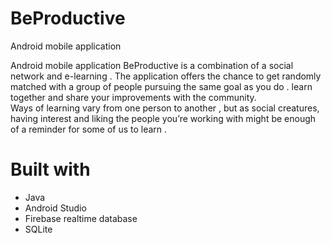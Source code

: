 # BeProductive
Android mobile application 


Android mobile application BeProductive is a combination of a social network and e-learning .
The application offers the chance to get randomly matched with a group of people pursuing the same goal
as you do . learn together and share your improvements with the community.  
Ways of learning vary from one person to another , but as social creatures, having interest and liking the
people you’re working with might be enough of a reminder for some of us to learn .



# Built with
- Java 
- Android Studio
- Firebase realtime database
- SQLite


